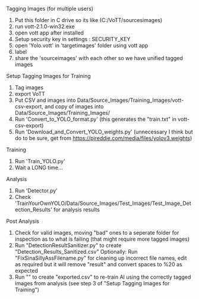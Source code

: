 Tagging Images (for multiple users)

1) Put this folder in C drive so its like (C:/VoTT/sourcesimages)
2) run vott-2.1.0-win32.exe
3) open vott app after installed
4) Setup security key in settings : SECURITY_KEY
5) open 'Yolo.vott' in 'targetimages' folder using vott app
6) label
7) share the 'sourceimages' with each other so we have unified tagged images

Setup Tagging Images for Training
1) Tag images
2) export VoTT
3) Put CSV and images into Data/Source_Images/Training_Images/vott-csv-export, and copy of images into Data/Source_Images/Training_Images/
4) Run 'Convert_to_YOLO_format.py' (this generates the "train.txt" in vott-csv-export)
5) Run 'Download_and_Convert_YOLO_weights.py' (unnecessary I think but do to be sure, get from https://pjreddie.com/media/files/yolov3.weights)

Training
1) Run 'Train_YOLO.py'
2) Wait a LONG time...

Analysis
1) Run 'Detector.py'
2) Check 'TrainYourOwnYOLO/Data/Source_Images/Test_Images/Test_Image_Detection_Results' for analysis results

Post Analysis
1) Check for valid images, moving "bad" ones to a seperate folder for inspection as to what is failing (that might require more tagged images)
2) Run "DetectionResultSanitizer.py" to create "Detection_Results_Sanitized.csv"
Optionally: Run "FixSinaSillyAssFilename.py" for cleaning up incorrect file names, edit as required but it will remove "result" and convert spaces to %20 as expected
3) Run "" to create "exported.csv" to re-train AI using the correctly tagged images from analysis (see step 3 of "Setup Tagging Images for Training")
